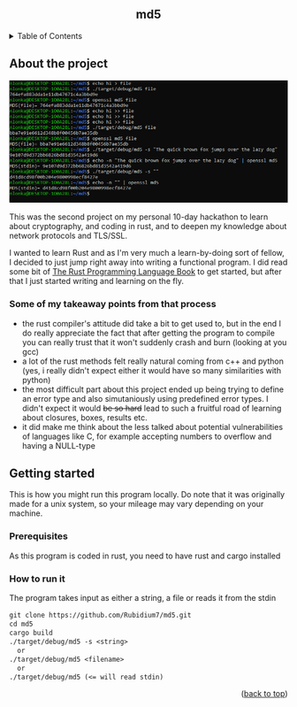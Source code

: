 <a id="readme-top"></a>

<div align="center">
  <h2 align="center">md5</h3>
</div>

<details>
  <summary>Table of Contents</summary>
  <ol>
    <li>
      <a href="#about-the-project">About the project</a>
    </li>
    <li>
      <a href="#getting-started">Getting started</a>
      <ul>
        <li><a href="#prerequisites">Prerequisites</a></li>
        <li><a href="#how-to-run-it">How to run it</a></li>
      </ul>
    </li>
    <!--<li><a href="#roadmap">Roadmap</a></li>-->
  </ol>
</details>



<!-- ABOUT THE PROJECT -->
## About the project

![product-screenshot](./screenshots/md5.PNG)

This was the second project on my personal 10-day hackathon to learn about cryptography, and coding in rust, and to deepen my knowledge about network protocols and TLS/SSL.

I wanted to learn Rust and as I'm very much a learn-by-doing sort of fellow, I decided to just jump right away into writing a functional program. 
I did read some bit of [The Rust Programming Language Book](https://doc.rust-lang.org/book/ch00-00-introduction.html) to get started, but after that I just started writing and learning on the fly.

### Some of my takeaway points from that process
- the rust compiler's attitude did take a bit to get used to, but in the end I do really appreciate the fact that after getting the program to compile you can really trust that it won't suddenly crash and burn (looking at you gcc)
- a lot of the rust methods felt really natural coming from c++ and python (yes, i really didn't expect either it would have so many similarities with python)
- the most difficult part about this project ended up being trying to define an error type and also simutaniously using predefined error types. I didn't expect it would ~~be so hard~~ lead to such a fruitful road of learning about closures, boxes, results etc.
- it did make me think about the less talked about potential vulnerabilities of languages like C, for example accepting numbers to overflow and having a NULL-type



<!-- GETTING STARTED -->
## Getting started

This is how you might run this program locally.
Do note that it was originally made for a unix system, so your mileage may vary depending on your machine. 

### Prerequisites

As this program is coded in rust, you need to have rust and cargo installed

### How to run it

The program takes input as either a string, a file or reads it from the stdin

```
git clone https://github.com/Rubidium7/md5.git
cd md5
cargo build
./target/debug/md5 -s <string>
  or
./target/debug/md5 <filename>
  or
./target/debug/md5 (<= will read stdin) 
```

<!-- ROADMAP -->
<!--## Roadmap

- [ ] Feature 1
- [ ] Feature 2
- [ ] Feature 3
    - [ ] Nested Feature -->


<p align="right">(<a href="#readme-top">back to top</a>)</p>
